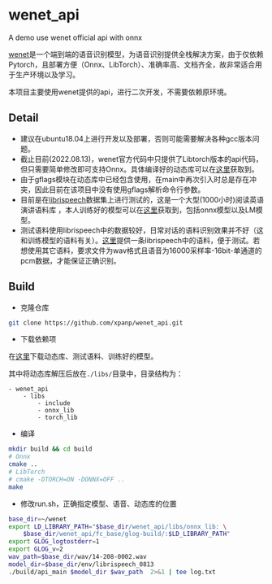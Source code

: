 # wenet_api

A demo use wenet official api with onnx

[wenet](https://github.com/wenet-e2e/wenet)是一个端到端的语音识别模型，为语音识别提供全栈解决方案，由于仅依赖Pytorch，且部署方便（Onnx、LibTorch）、准确率高、文档齐全，故非常适合用于生产环境以及学习。

本项目主要使用wenet提供的api，进行二次开发，不需要依赖原环境。

## Detail

- 建议在ubuntu18.04上进行开发以及部署，否则可能需要解决各种gcc版本问题。
- 截止目前(2022.08.13)，wenet官方代码中只提供了Libtorch版本的api代码，但只需要简单修改即可支持Onnx。具体编译好的动态库可以在[这里](https://github.com/xpanp/wenet_api/releases)获取到。
- 由于gflags模块在动态库中已经包含使用，在main中再次引入时总是存在冲突，因此目前在该项目中没有使用gflags解析命令行参数。
- 目前是在[librispeech](http://www.openslr.org/12)数据集上进行测试的，这是一个大型(1000小时)阅读英语演讲语料库 ，本人训练好的模型可以在[这里](https://github.com/xpanp/wenet_api/releases)获取到，包括onnx模型以及LM模型。
- 测试语料使用librispeech中的数据较好，日常对话的语料识别效果并不好（这和训练模型的语料有关）。[这里](https://github.com/xpanp/wenet_api/releases)提供一条librispeech中的语料，便于测试。若想使用其它语料，要求文件为wav格式且语音为16000采样率-16bit-单通道的pcm数据，才能保证正确识别。

## Build

- 克隆仓库

```bash
git clone https://github.com/xpanp/wenet_api.git
```

- 下载依赖项

在[这里](https://github.com/xpanp/wenet_api/releases)下载动态库、测试语料、训练好的模型。

其中将动态库解压后放在`./libs/`目录中，目录结构为：
```
- wenet_api
    - libs
        - include
        - onnx_lib
        - torch_lib
```

- 编译

```bash
mkdir build && cd build
# Onnx
cmake ..
# LibTorch
# cmake -DTORCH=ON -DONNX=OFF ..
make
```

- 修改run.sh，正确指定模型、语音、动态库的位置

```bash
base_dir=~/wenet
export LD_LIBRARY_PATH="$base_dir/wenet_api/libs/onnx_lib: \
    $base_dir/wenet_api/fc_base/glog-build/:$LD_LIBRARY_PATH"
export GLOG_logtostderr=1
export GLOG_v=2
wav_path=$base_dir/wav/14-208-0002.wav
model_dir=$base_dir/env/librispeech_0813
./build/api_main $model_dir $wav_path  2>&1 | tee log.txt
```

